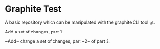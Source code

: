 # Graphite Test

A basic repository which can be manipulated with the graphite CLI tool `gt`.

Add a set of changes, part 1.

~Add~ change a set of changes, part ~2~ of part 3.

